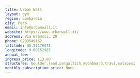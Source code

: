 ```yaml
---
title: Urban Wall
layout: gym
region: Lombardia
city: Pero
email: info@urbanwall.it
website: https://www.urbanwall.it/
address: Via Gramsci, 29
phone: 0293549162
latitude: 45.51176071
longitude: 9.09152985
annual_fee: 
ingress_price: €13.00
structures: boulder,lead,pangullich,moonboard,travi,salapesi
monthly_subscription_price: None
---
```


